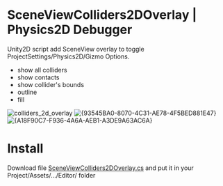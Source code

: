 # SceneViewColliders2DOverlay | Physics2D Debugger
Unity2D script add SceneView overlay to toggle ProjectSettings/Physics2D/Gizmo Options.
- show all colliders
- show contacts
- show collider's bounds
- outline
- fill

![colliders_2d_overlay](https://github.com/user-attachments/assets/41f3525f-a784-4aaf-80c0-128d1617f2f5)
![{93545BA0-8070-4C31-AE78-4F5BED881E47}](https://github.com/user-attachments/assets/32d71935-0c00-471e-9b50-12d69d9c937c)
![{A18F90C7-F936-4A6A-AEB1-A3DE9A63AC6A}](https://github.com/user-attachments/assets/c9b0aacb-9b9b-43f4-b1a6-1e1a58a83ac8)



# Install
Download file [SceneViewColliders2DOverlay.cs](https://github.com/mitay-walle/SceneViewColliders2DOverlay/blob/main/SceneViewColliders2DOverlay.cs) and put it in your Project/Assets/.../Editor/ folder
